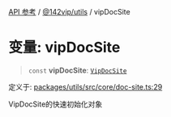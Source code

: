 [API 参考](../wiki/Home) / [@142vip/utils](../wiki/@142vip.utils) / vipDocSite

# 变量: vipDocSite

> `const` **vipDocSite**: [`VipDocSite`](../wiki/@142vip.utils.%E7%B1%BB.VipDocSite)

定义于: [packages/utils/src/core/doc-site.ts:29](https://github.com/142vip/core-x/blob/25cf658819688f02293d600e7003b5877a2f9489/packages/utils/src/core/doc-site.ts#L29)

VipDocSite的快速初始化对象
